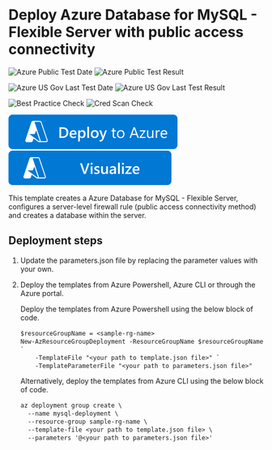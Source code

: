 # Deploy Azure Database for MySQL - Flexible Server with public access connectivity

![Azure Public Test Date](https://azurequickstartsservice.blob.core.windows.net/badges/quickstarts/microsoft.dbformysql/create-flexible-server-public-access/PublicLastTestDate.svg)
![Azure Public Test Result](https://azurequickstartsservice.blob.core.windows.net/badges/quickstarts/microsoft.dbformysql/create-flexible-server-public-access/PublicDeployment.svg)

![Azure US Gov Last Test Date](https://azurequickstartsservice.blob.core.windows.net/badges/quickstarts/microsoft.dbformysql/create-flexible-server-public-access/FairfaxLastTestDate.svg)
![Azure US Gov Last Test Result](https://azurequickstartsservice.blob.core.windows.net/badges/quickstarts/microsoft.dbformysql/create-flexible-server-public-access/FairfaxDeployment.svg)

![Best Practice Check](https://azurequickstartsservice.blob.core.windows.net/badges/quickstarts/microsoft.dbformysql/create-flexible-server-public-access/BestPracticeResult.svg)
![Cred Scan Check](https://azurequickstartsservice.blob.core.windows.net/badges/quickstarts/microsoft.dbformysql/create-flexible-server-public-access/CredScanResult.svg)

[![Deploy To Azure](https://raw.githubusercontent.com/Azure/azure-quickstart-templates/master/1-CONTRIBUTION-GUIDE/images/deploytoazure.svg?sanitize=true)](https://portal.azure.com/#create/Microsoft.Template/uri/https%3A%2F%2Fraw.githubusercontent.com%2FAzure%2Fazure-quickstart-templates%2Fmaster%2Fquickstarts%2Fmicrosoft.dbformysql%2Fcreate-flexible-server-public-access%2Fazuredeploy.json)
[![Visualize](https://raw.githubusercontent.com/Azure/azure-quickstart-templates/master/1-CONTRIBUTION-GUIDE/images/visualizebutton.svg?sanitize=true)](http://armviz.io/#/?load=https%3A%2F%2Fraw.githubusercontent.com%2FAzure%2Fazure-quickstart-templates%2Fmaster%2Fquickstarts%2Fmicrosoft.dbformysql%2Fcreate-flexible-server-public-access%2Fazuredeploy.json)

This template creates a Azure Database for MySQL - Flexible Server, configures a server-level firewall rule (public access connectivity method) and creates a database within the server.

## Deployment steps

1. Update the parameters.json file by replacing the parameter values with your own.

1. Deploy the templates from Azure Powershell, Azure CLI or through the Azure portal.

    Deploy the templates from Azure Powershell using the below block of code.

    ```azurepowershell-interactive
    $resourceGroupName = <sample-rg-name>
    New-AzResourceGroupDeployment -ResourceGroupName $resourceGroupName `
        -TemplateFile "<your path to template.json file>" `
        -TemplateParameterFile "<your path to parameters.json file>"
    ```

    Alternatively, deploy the templates from Azure CLI using the below block of code.

    ```azurecli-interactive
    az deployment group create \
      --name mysql-deployment \
      --resource-group sample-rg-name \
      --template-file <your path to template.json file> \
      --parameters '@<your path to parameters.json file>'
    ```
